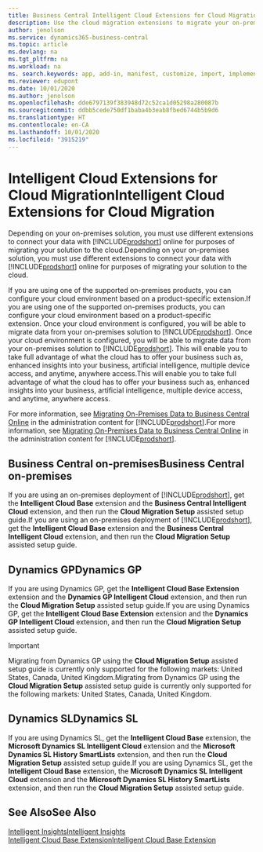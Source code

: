 ```yaml
---
title: Business Central Intelligent Cloud Extensions for Cloud Migration | Microsoft Docs
description: Use the cloud migration extensions to migrate your on-premises data to Business Central online. These extensions move your on-premises data to the cloud so you can use Business Central online with your existing data.
author: jenolson
ms.service: dynamics365-business-central
ms.topic: article
ms.devlang: na
ms.tgt_pltfrm: na
ms.workload: na
ms. search.keywords: app, add-in, manifest, customize, import, implement
ms.reviewer: edupont
ms.date: 10/01/2020
ms.author: jenolson
ms.openlocfilehash: dde6797139f383948d72c52ca1d05298a280087b
ms.sourcegitcommit: ddbb5cede750df1baba4b3eab8fbed6744b5b9d6
ms.translationtype: HT
ms.contentlocale: en-CA
ms.lasthandoff: 10/01/2020
ms.locfileid: "3915219"
---
```

# <a name="intelligent-cloud-extensions-for-cloud-migration"></a><span data-ttu-id="5278c-104">Intelligent Cloud Extensions for Cloud Migration</span><span class="sxs-lookup"><span data-stu-id="5278c-104">Intelligent Cloud Extensions for Cloud Migration</span></span>

<span data-ttu-id="5278c-105">Depending on your on-premises solution, you must use different extensions to connect your data with [!INCLUDE[prodshort](includes/prodshort.md)] online for purposes of migrating your solution to the cloud.</span><span class="sxs-lookup"><span data-stu-id="5278c-105">Depending on your on-premises solution, you must use different extensions to connect your data with [!INCLUDE[prodshort](includes/prodshort.md)] online for purposes of migrating your solution to the cloud.</span></span>  

<span data-ttu-id="5278c-106">If you are using one of the supported on-premises products, you can configure your cloud environment based on a product-specific extension.</span><span class="sxs-lookup"><span data-stu-id="5278c-106">If you are using one of the supported on-premises products, you can configure your cloud environment based on a product-specific extension.</span></span><span data-ttu-id="5278c-107"> Once your cloud environment is configured, you will be able to migrate data from your on-premises solution to [!INCLUDE[prodshort](includes/prodshort.md)].</span><span class="sxs-lookup"><span data-stu-id="5278c-107"> Once your cloud environment is configured, you will be able to migrate data from your on-premises solution to [!INCLUDE[prodshort](includes/prodshort.md)].</span></span> <span data-ttu-id="5278c-108">This will enable you to take full advantage of what the cloud has to offer your business such as, enhanced insights into your business, artificial intelligence, multiple device access, and anytime, anywhere access.</span><span class="sxs-lookup"><span data-stu-id="5278c-108">This will enable you to take full advantage of what the cloud has to offer your business such as, enhanced insights into your business, artificial intelligence, multiple device access, and anytime, anywhere access.</span></span>  

<span data-ttu-id="5278c-109">For more information, see [Migrating On-Premises Data to Business Central Online](/dynamics365/business-central/dev-itpro/administration/migrate-data) in the administration content for [!INCLUDE[prodshort](includes/prodshort.md)].</span><span class="sxs-lookup"><span data-stu-id="5278c-109">For more information, see [Migrating On-Premises Data to Business Central Online](/dynamics365/business-central/dev-itpro/administration/migrate-data) in the administration content for [!INCLUDE[prodshort](includes/prodshort.md)].</span></span>  

## <a name="business-central-on-premises"></a><span data-ttu-id="5278c-110">Business Central on-premises</span><span class="sxs-lookup"><span data-stu-id="5278c-110">Business Central on-premises</span></span>

<span data-ttu-id="5278c-111">If you are using an on-premises deployment of [!INCLUDE[prodshort](includes/prodshort.md)], get the **Intelligent Cloud Base** extension and the **Business Central Intelligent Cloud** extension, and then run the **Cloud Migration Setup** assisted setup guide.</span><span class="sxs-lookup"><span data-stu-id="5278c-111">If you are using an on-premises deployment of [!INCLUDE[prodshort](includes/prodshort.md)], get the **Intelligent Cloud Base** extension and the **Business Central Intelligent Cloud** extension, and then run the **Cloud Migration Setup** assisted setup guide.</span></span>  

## <a name="dynamics-gp"></a><span data-ttu-id="5278c-112">Dynamics GP</span><span class="sxs-lookup"><span data-stu-id="5278c-112">Dynamics GP</span></span>

<span data-ttu-id="5278c-113">If you are using Dynamics GP,  get the **Intelligent Cloud Base Extension** extension and the **Dynamics GP Intelligent Cloud** extension, and then run the **Cloud Migration Setup** assisted setup guide.</span><span class="sxs-lookup"><span data-stu-id="5278c-113">If you are using Dynamics GP,  get the **Intelligent Cloud Base Extension** extension and the **Dynamics GP Intelligent Cloud** extension, and then run the **Cloud Migration Setup** assisted setup guide.</span></span>  

> [!IMPORTANT]
> <span data-ttu-id="5278c-114">Migrating from Dynamics GP using the **Cloud Migration Setup** assisted setup guide is currently only supported for the following markets: United States, Canada, United Kingdom.</span><span class="sxs-lookup"><span data-stu-id="5278c-114">Migrating from Dynamics GP using the **Cloud Migration Setup** assisted setup guide is currently only supported for the following markets: United States, Canada, United Kingdom.</span></span>

## <a name="dynamics-sl"></a><span data-ttu-id="5278c-115">Dynamics SL</span><span class="sxs-lookup"><span data-stu-id="5278c-115">Dynamics SL</span></span>

<span data-ttu-id="5278c-116">If you are using Dynamics SL, get the **Intelligent Cloud Base** extension, the **Microsoft Dynamics SL Intelligent Cloud** extension and the **Microsoft Dynamics SL History SmartLists** extension, and then run the **Cloud Migration Setup** assisted setup guide.</span><span class="sxs-lookup"><span data-stu-id="5278c-116">If you are using Dynamics SL, get the **Intelligent Cloud Base** extension, the **Microsoft Dynamics SL Intelligent Cloud** extension and the **Microsoft Dynamics SL History SmartLists** extension, and then run the **Cloud Migration Setup** assisted setup guide.</span></span>  

## <a name="see-also"></a><span data-ttu-id="5278c-117">See Also</span><span class="sxs-lookup"><span data-stu-id="5278c-117">See Also</span></span>

[<span data-ttu-id="5278c-118">Intelligent Insights</span><span class="sxs-lookup"><span data-stu-id="5278c-118">Intelligent Insights</span></span>](about-intelligent-cloud.md)  
[<span data-ttu-id="5278c-119">Intelligent Cloud Base Extension</span><span class="sxs-lookup"><span data-stu-id="5278c-119">Intelligent Cloud Base Extension</span></span>](ui-extensions-intelligent-cloud.md)  
